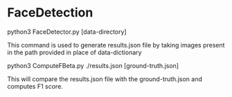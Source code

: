 # FaceDetection
python3 FaceDetector.py [data-directory] 

This command is used to generate results.json file by taking images present in the path provided in place of data-dictionary

python3 ComputeFBeta.py ./results.json [ground-truth.json]

This will compare the results.json file with the ground-truth.json and computes F1 score.

